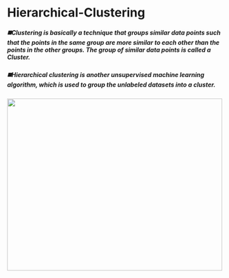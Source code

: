 # Hierarchical-Clustering

##### ◼️Clustering is basically a technique that groups similar data points such that the points in the same group are more similar to each other than the points in the other groups. The group of similar data points is called a Cluster.

##### ◼️Hierarchical clustering is another unsupervised machine learning algorithm, which is used to group the unlabeled datasets into a cluster.

<img src="https://static.javatpoint.com/tutorial/machine-learning/images/hierarchical-clustering-in-machine-learning15.png" width="500" height="400">

